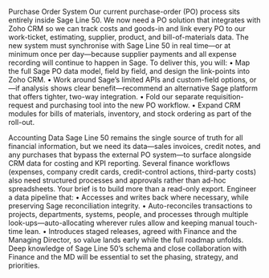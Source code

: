 Purchase Order System
Our current purchase-order (PO) process sits entirely inside Sage Line 50. We now need a PO solution that integrates with Zoho CRM so we can track costs and goods-in and link every PO to our work-ticket, estimating, supplier, product, and bill-of-materials data. The new system must synchronise with Sage Line 50 in real time—or at minimum once per day—because supplier payments and all expense recording will continue to happen in Sage.
To deliver this, you will:
•	Map the full Sage PO data model, field by field, and design the link-points into Zoho CRM.
•	Work around Sage’s limited APIs and custom-field options, or—if analysis shows clear benefit—recommend an alternative Sage platform that offers tighter, two-way integration.
•	Fold our separate requisition-request and purchasing tool into the new PO workflow.
•	Expand CRM modules for bills of materials, inventory, and stock ordering as part of the roll-out.

Accounting Data
Sage Line 50 remains the single source of truth for all financial information, but we need its data—sales invoices, credit notes, and any purchases that bypass the external PO system—to surface alongside CRM data for costing and KPI reporting. Several finance workflows (expenses, company credit cards, credit-control actions, third-party costs) also need structured processes and approvals rather than ad-hoc spreadsheets.
Your brief is to build more than a read-only export. Engineer a data pipeline that:
•	Accesses and writes back where necessary, while preserving Sage reconciliation integrity.
•	Auto-reconciles transactions to projects, departments, systems, people, and processes through multiple look-ups—auto-allocating wherever rules allow and keeping manual touch-time lean.
•	Introduces staged releases, agreed with Finance and the Managing Director, so value lands early while the full roadmap unfolds.
Deep knowledge of Sage Line 50’s schema and close collaboration with Finance and the MD will be essential to set the phasing, strategy, and priorities.